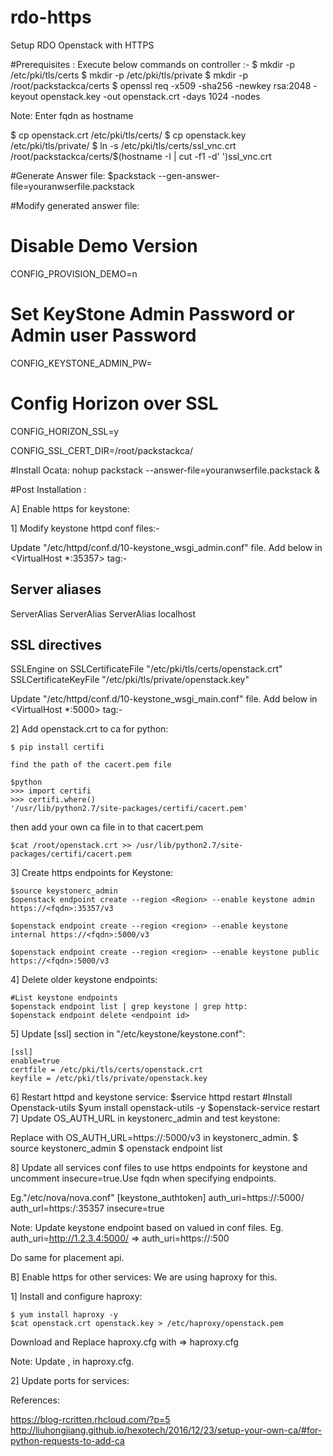 # rdo-https
Setup RDO Openstack with HTTPS

#Prerequisites :
Execute below commands on controller :-
$ mkdir -p  /etc/pki/tls/certs
$ mkdir -p  /etc/pki/tls/private
$ mkdir -p /root/packstackca/certs
$ openssl req -x509 -sha256 -newkey rsa:2048 -keyout openstack.key -out openstack.crt -days 1024 -nodes

Note: Enter fqdn as hostname

$ cp openstack.crt /etc/pki/tls/certs/
$ cp openstack.key /etc/pki/tls/private/
$ ln -s /etc/pki/tls/certs/ssl_vnc.crt /root/packstackca/certs/$(hostname  -I | cut -f1 -d' ')ssl_vnc.crt

#Generate Answer file:
$packstack --gen-answer-file=youranwserfile.packstack

#Modify generated answer file:

# Disable Demo Version
CONFIG_PROVISION_DEMO=n

# Set KeyStone Admin Password or Admin user Password
CONFIG_KEYSTONE_ADMIN_PW=<password>

# Config Horizon over SSL
CONFIG_HORIZON_SSL=y

CONFIG_SSL_CERT_DIR=/root/packstackca/

#Install Ocata: 
nohup packstack --answer-file=youranwserfile.packstack &




#Post Installation :

A] Enable https for keystone:

1] Modify keystone httpd conf files:-

Update "/etc/httpd/conf.d/10-keystone_wsgi_admin.conf" file. Add below in <VirtualHost *:35357> tag:-

  ## Server aliases
  ServerAlias <ip>
  ServerAlias <fqdn>
  ServerAlias localhost

  ## SSL directives
  SSLEngine on
  SSLCertificateFile      "/etc/pki/tls/certs/openstack.crt"
  SSLCertificateKeyFile   "/etc/pki/tls/private/openstack.key"

Update "/etc/httpd/conf.d/10-keystone_wsgi_main.conf" file. Add below in <VirtualHost *:5000> tag:-

2] Add openstack.crt to ca for python:

	$ pip install certifi

	find the path of the cacert.pem file

	$python
	>>> import certifi
	>>> certifi.where()
	'/usr/lib/python2.7/site-packages/certifi/cacert.pem'

then add your own ca file in to that cacert.pem

	$cat /root/openstack.crt >> /usr/lib/python2.7/site-packages/certifi/cacert.pem

3] Create https endpoints for Keystone:

	$source keystonerc_admin
	$openstack endpoint create --region <Region> --enable keystone admin https://<fqdn>:35357/v3 

	$openstack endpoint create --region <region> --enable keystone internal https://<fqdn>:5000/v3

	$openstack endpoint create --region <region> --enable keystone public https://<fqdn>:5000/v3

4] Delete older keystone endpoints:

	#List keystone endpoints
	$openstack endpoint list | grep keystone | grep http:
	$openstack endpoint delete <endpoint id>

5] Update [ssl] section in "/etc/keystone/keystone.conf":

	[ssl]
	enable=true
	certfile = /etc/pki/tls/certs/openstack.crt
	keyfile = /etc/pki/tls/private/openstack.key

6] Restart httpd and keystone service:
	$service httpd restart
	#Install Openstack-utils
	$yum install openstack-utils -y
	$openstack-service restart
7] Update OS_AUTH_URL in keystonerc_admin and test keystone:

Replace with OS_AUTH_URL=https://<fqdn>:5000/v3 in keystonerc_admin.
	$ source keystonerc_admin
	$ openstack endpoint list
	
8] Update all services conf files to use https endpoints for keystone and uncomment insecure=true.Use fqdn when specifying endpoints.

Eg."/etc/nova/nova.conf"
	[keystone_authtoken]
	auth_uri=https://<fqdn>:5000/
	auth_url=https:/<fqdn>:35357
	insecure=true

Note: Update keystone endpoint based on valued in conf files.
Eg. auth_uri=http://1.2.3.4:5000/ ⇒  auth_uri=https://<fqdn>:500

Do same for placement api.

B] Enable https for other services:
We are using haproxy for this.

1] Install and configure haproxy:

	$ yum install haproxy -y
	$cat openstack.crt openstack.key > /etc/haproxy/openstack.pem

Download and Replace haproxy.cfg with ⇒  haproxy.cfg

Note: Update <fqdn>, <ip> in haproxy.cfg.

2] Update ports for services:













References:

https://blog-rcritten.rhcloud.com/?p=5
http://liuhongjiang.github.io/hexotech/2016/12/23/setup-your-own-ca/#for-python-requests-to-add-ca
